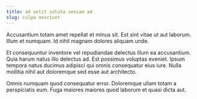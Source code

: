 ```yaml
---
title: ad velit soluta veniam ad
slug: culpa nesciunt
---
```


Accusantium totam amet repellat et minus sit. Est sint vitae ut aut laborum. Illum et numquam. Id nihil magnam dolores aliquam unde.

Et consequuntur inventore vel repudiandae delectus illum ea accusantium. Quia harum natus illo delectus ad. Est possimus voluptas eveniet. Ipsum tempora natus ducimus adipisci qui omnis consequatur eius iure. Nulla mollitia nihil aut doloremque sed esse aut architecto.

Omnis numquam quod consequatur error. Doloremque ullam totam a perspiciatis eum. Fuga maiores maiores quod laborum et quasi dicta aut.
